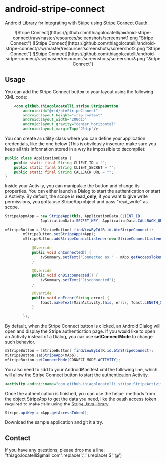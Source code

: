 android-stripe-connect
======================

Android Library for integrating with Stripe using [Stripe Connect Oauth](https://stripe.com/docs/connect/reference).

<center>
![Stripe Connect](https://github.com/thiagolocatelli/android-stripe-connect/raw/master/resources/screenshots/screenshot1.png "Stripe Connect")
![Stripe Connect](https://github.com/thiagolocatelli/android-stripe-connect/raw/master/resources/screenshots/screenshot2.png "Stripe Connect")
![Stripe Connect](https://github.com/thiagolocatelli/android-stripe-connect/raw/master/resources/screenshots/screenshot3.png "Stripe Connect")
</center>

## Usage

You can add the Stripe Connect button to your layout using the following XML code:


```XML
	<com.github.thiagolocatelli.stripe.StripeButton
		android:id="@+id/btnStripeConnect"
		android:layout_height="wrap_content"
		android:layout_width="200dip" 
		android:layout_gravity="center_horizontal"
		android:layout_marginTop="20dip"/>
```

You can create an utility class where you can define your application credentials, like the one below (This is obvilously insecure, make sure you keep all this information stored in a way its impossible to decompile):

```Java
public class ApplicationData {
	public static final String CLIENT_ID = "";
	public static final String CLIENT_SECRET = "";
	public static final String CALLBACK_URL = "";
}
```

Inside your Activity, you can manipulate the button and change its properties. You can either launch a Dialog to start the authentication or start a Activity. By default, the scope is **read_only**, if you want to give write permissions, you gotta use StripeApp object and pass "read_write" as scope.

```Java
StripeAppmApp = new StripeApp(this, ApplicationData.CLIENT_ID, 
				ApplicationData.SECRET_KEY, ApplicationData.CALLBACK_URL);

mStripeButton = (StripeButton) findViewById(R.id.btnStripeConnect);
		mStripeButton.setStripeApp(mApp);
		mStripeButton.addStripeConnectListener(new StripeConnectListener() {

			@Override
			public void onConnected() {
				tvSummary.setText("Connected as " + mApp.getAccessToken());
			}

			@Override
			public void onDisconnected() {
				tvSummary.setText("Disconnected");
			}

			@Override
			public void onError(String error) {
				Toast.makeText(MainActivity.this, error, Toast.LENGTH_SHORT).show();
			}
			
		});
```

By default, when the Stripe Connect button is clicked, an Android Dialog will open and display the Stripe authentication page. If you would like to open an Activity instead of a Dialog, you can use **setConnectMode** to change such behavior.

```Java
mStripeButton = (StripeButton) findViewById(R.id.btnStripeConnect);
mStripeButton.setStripeApp(mApp);
mStripeButton.setConnectMode(CONNECT_MODE.ACTIVITY);
```
You also need to add to your AndroidManifest.xml the following line, which will allow the Stripe Connect button to start the authentication Activity.

```XML
<activity android:name="com.github.thiagolocatelli.stripe.StripeActivity"  />
```

Once the authentication is finished, you can use the helper methods from the object StripeApp to get the data you need, like the oauth access token required to make calls using the [Stripe Java library](https://github.com/stripe/stripe-java).

```JAVA
Stripe.apiKey = mApp.getAccessToken();
```

Download the sample application and git it a try.

## Contact

If you have any questions, please drop me a line: "thiago:locatelli$gmail:com".replace(':','.').replace('$','@')

